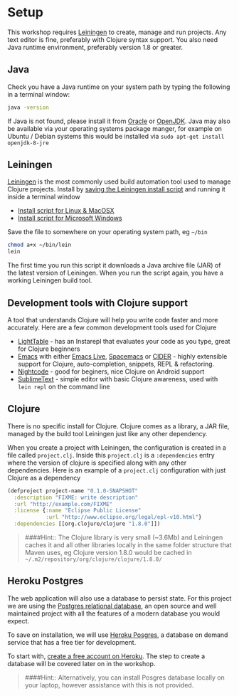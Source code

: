 # Setup

  This workshop requires [Leiningen](http://leiningen.org/) to create, manage and run projects.  Any text editor is fine, preferably with Clojure syntax support.  You also need Java runtime environment, preferably version 1.8 or greater.

## Java
  Check you have a Java runtime on your system path by typing the following in a terminal window:

```bash
java -version
```

If Java is not found, please install it from [Oracle](http://www.oracle.com/technetwork/java/javase/downloads/index.html) or [OpenJDK](http://openjdk.java.net/projects/jdk8/).  Java may also be available via your operating systems package manger, for example on Ubuntu / Debian systems this would be installed via `sudo apt-get install openjdk-8-jre`


## Leiningen
  [Leiningen](http://leiningen.org/) is the most commonly used build automation tool used to manage Clojure projects.  Install by [saving the Leiningen install script](https://raw.githubusercontent.com/technomancy/leiningen/stable/bin/lein) and running it inside a terminal window

* [Install script for Linux & MacOSX](https://raw.githubusercontent.com/technomancy/leiningen/stable/bin/lein)
* [Install script for Microsoft Windows](https://raw.githubusercontent.com/technomancy/leiningen/stable/bin/lein.bat)


Save the file to somewhere on your operating system path, eg `~/bin`

```bash
chmod a+x ~/bin/lein
lein
```

 The first time you run this script it downloads a Java archive file (JAR) of the latest version of Leiningen.  When you run the script again, you have a working Leiningen build tool.


## Development tools with Clojure support

A tool that understands Clojure will help you write code faster and more accurately.  Here are a few common development tools used for Clojure

* [LightTable](http://lighttable.com/) - has an Instarepl that evaluates your code as you type, great for Clojure beginners
* [Emacs](http://www.gnu.org/software/emacs/)  with either [Emacs Live](https://github.com/overtone/emacs-live), [Spacemacs](https://github.com/syl20bnr/spacemacs) or [CIDER](https://github.com/clojure-emacs/cider) -  highly extensible support for Clojure, auto-completion, snippets, REPL & refactoring.
* [Nightcode](https://nightcode.info/) - good for beginers, nice Clojure on Android support
* [SublimeText](http://www.sublimetext.com/) - simple editor with basic Clojure awareness, used with `lein repl` on the command line


## Clojure

There is no specific install for Clojure.  Clojure comes as a library, a JAR file, managed by the build tool Leiningen just like any other dependency.

When you create a project with Leiningen, the configuration is created in a file called `project.clj`.  Inside this `project.clj` is a `:dependencies` entry where the version of clojure is specified along with any other dependencies.  Here is an example of a `project.clj` configuration with just Clojure as a dependency

```clojure
(defproject project-name "0.1.0-SNAPSHOT"
  :description "FIXME: write description"
  :url "http://example.com/FIXME"
  :license {:name "Eclipse Public License"
            :url "http://www.eclipse.org/legal/epl-v10.html"}
  :dependencies [[org.clojure/clojure "1.8.0"]])
```

> ####Hint:: The Clojure library is very small (~3.6Mb) and Leiningen caches it and all other libraries locally in the same folder structure that Maven uses, eg Clojure version 1.8.0 would be cached in ` ~/.m2/repository/org/clojure/clojure/1.8.0/`


## Heroku Postgres

The web application will also use a database to persist state.  For this project we are using the [Postgres relational database](http://www.postgresql.org/), an open source and well maintained project with all the features of a modern database you would expect.

To save on installation, we will use [Heroku Posgres](http://postgres.heroku.com/), a database on demand service that has a free tier for development.

To start with, [create a free account on Heroku](https://heroku.com).  The step to create a database will be covered later on in the workshop.

> ####Hint:: Alternatively, you can install Posgres database locally on your laptop, however assistance with this is not provided.

